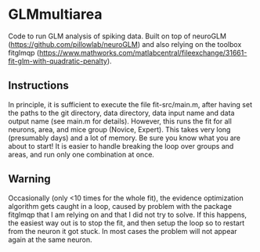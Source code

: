 # GLMmultiarea
Code to run GLM analysis of spiking data. Built on top of neuroGLM (https://github.com/pillowlab/neuroGLM) and also relying on the toolbox fitglmqp (https://www.mathworks.com/matlabcentral/fileexchange/31661-fit-glm-with-quadratic-penalty).

## Instructions ##
In principle, it is sufficient to execute the file fit-src/main.m, after having set the paths to the git directory, data directory, data input name and data output name (see main.m for details).
However, this runs the fit for all neurons, area, and mice group (Novice, Expert).
This takes very long (presumably days) and a lot of memory. Be sure you know what you are about to start!
It is easier to handle breaking the loop over groups and areas, and run only one combination at once.

## Warning ##
Occasionally (only <10 times for the whole fit), the evidence optimization algorithm gets caught in a loop, caused by problem with the package fitglmqp that I am relying on and that I did not try to solve. If this happens, the easiest way out is to stop the fit, and then setup the loop so to restart from the neuron it got stuck. In most cases the problem will not appear again at the same neuron.
